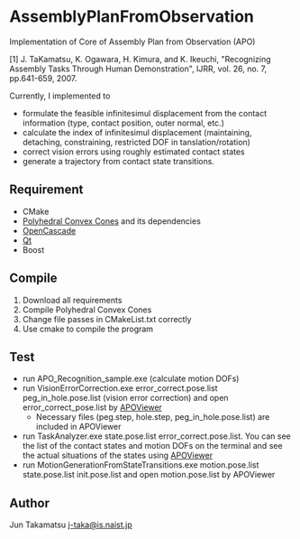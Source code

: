 # AssemblyPlanFromObservation
Implementation of Core of Assembly Plan from Observation (APO)

[1] J. TaKamatsu, K. Ogawara, H. Kimura, and K. Ikeuchi, "Recognizing Assembly Tasks Through Human Demonstration", IJRR, vol. 26, no. 7, pp.641-659, 2007.

Currently, I implemented to 
- formulate the feasible infinitesimul displacement from the contact information (type, contact position, outer normal, etc.)
- calculate the index of infinitesimul displacement (maintaining, detaching, constraining, restricted DOF in tanslation/rotation)
- correct vision errors using roughly estimated contact states
- generate a trajectory from contact state transitions.

## Requirement
- CMake
- [Polyhedral Convex Cones](https://github.com/j-taka/PolyhedralConvexCones) and its dependencies
- [OpenCascade](https://www.opencascade.com/)
- [Qt](https://www.qt.io/)
- Boost

## Compile
1. Download all requirements
2. Compile Polyhedral Convex Cones
3. Change file passes in CMakeList.txt correctly
4. Use cmake to compile the program

## Test
- run APO_Recognition_sample.exe (calculate motion DOFs)
- run VisionErrorCorrection.exe error_correct.pose.list peg_in_hole.pose.list (vision error correction) and open error_correct_pose.list by [APOViewer](https://github.com/j-taka/APOViewer)
  - Necessary files (peg.step, hole.step, peg_in_hole.pose.list) are included in APOViewer
- run TaskAnalyzer.exe state.pose.list error_correct.pose.list. You can see the list of the contact states and motion DOFs on the terminal and see the actual situations of the states using [APOViewer](https://github.com/j-taka/APOViewer)
- run MotionGenerationFromStateTransitions.exe motion.pose.list state.pose.list init.pose.list and open motion.pose.list by APOViewer

## Author
Jun Takamatsu j-taka@is.naist.jp

